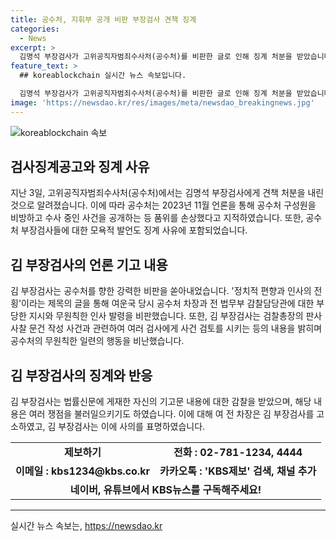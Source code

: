 ```yaml
---
title: 공수처, 지휘부 공개 비판 부장검사 견책 징계
categories:
  - News
excerpt: >
  김명석 부장검사가 고위공직자범죄수사처(공수처)를 비판한 글로 인해 징계 처분을 받았습니다. 공수처가 김 부장검사에게 견책 처분을 내리며, 공개적인 비난과 품위 손상 등을 이유로 밝혔습니다. 김 부장검사는 지난해 법률신문에 기고한 글에서 여운국 차장에 대한 부당한 지시와 검찰 내부 문제를 지적했으며, 사퇴 의사를 밝힌 바 있습니다. 해당 사안은 여 전 차장에 의해 법무부 감찰담당관에 의해 고발되어 형사1부에 배당되었습니다.
feature_text: >
  ## koreablockchain 실시간 뉴스 속보입니다.

  김명석 부장검사가 고위공직자범죄수사처(공수처)를 비판한 글로 인해 징계 처분을 받았습니다. 공수처가 김 부장검사에게 견책 처분을 내리며, 공개적인 비난과 품위 손상 등을 이유로 밝혔습니다. 김 부장검사는 지난해 법률신문에 기고한 글에서 여운국 차장에 대한 부당한 지시와 검찰 내부 문제를 지적했으며, 사퇴 의사를 밝힌 바 있습니다. 해당 사안은 여 전 차장에 의해 법무부 감찰담당관에 의해 고발되어 형사1부에 배당되었습니다.
image: 'https://newsdao.kr/res/images/meta/newsdao_breakingnews.jpg'
---
```


<p><img src="https://newsdao.kr/res/images/meta/newsdao_breakingnews.jpg" alt="koreablockchain 속보" /></p>

<h2 data-ke-size="size26">검사징계공고와 징계 사유</h2>

<p data-ke-size="size16">지난 3일, 고위공직자범죄수사처(공수처)에서는 김명석 부장검사에게 견책 처분을 내린 것으로 알려졌습니다. 이에 따라 공수처는 2023년 11월 언론을 통해 공수처 구성원을 비방하고 수사 중인 사건을 공개하는 등 품위를 손상했다고 지적하였습니다. 또한, 공수처 부장검사들에 대한 모욕적 발언도 징계 사유에 포함되었습니다.</p>

<h2 data-ke-size="size26">김 부장검사의 언론 기고 내용</h2>

<p data-ke-size="size16">김 부장검사는 공수처를 향한 강력한 비판을 쏟아내었습니다. '정치적 편향과 인사의 전횡'이라는 제목의 글을 통해 여운국 당시 공수처 차장과 전 법무부 감찰담당관에 대한 부당한 지시와 무원칙한 인사 발령을 비판했습니다. 또한, 김 부장검사는 검찰총장의 판사 사찰 문건 작성 사건과 관련하여 여러 검사에게 사건 검토를 시키는 등의 내용을 밝히며 공수처의 무원칙한 일련의 행동을 비난했습니다.</p>

<h2 data-ke-size="size26">김 부장검사의 징계와 반응</h2>

<p data-ke-size="size16">김 부장검사는 법률신문에 게재한 자신의 기고문 내용에 대한 감찰을 받았으며, 해당 내용은 여러 쟁점을 불러일으키기도 하였습니다. 이에 대해 여 전 차장은 김 부장검사를 고소하였고, 김 부장검사는 이에 사의를 표명하였습니다.</p>

<table>
  <tr>
      <td style="text-align: center; height: 17px;"><b>제보하기</b></td>
      <td style="text-align: center; height: 17px;"><b>전화 : 02-781-1234, 4444</b></td>
  </tr>
  <tr>
      <td style="text-align: center; height: 17px;"><b>이메일 : kbs1234@kbs.co.kr</b></td>
      <td style="text-align: center; height: 17px;"><b>카카오톡 : 'KBS제보' 검색, 채널 추가</b></td>
  </tr>
  <tr>
      <td style="text-align: center; height: 17px;" colspan="2"><b>네이버, 유튜브에서 KBS뉴스를 구독해주세요!</b></td>
  </tr>
</table>

<hr>
실시간 뉴스 속보는, <a href="https://newsdao.kr" rel="dofollow">https://newsdao.kr</a>


